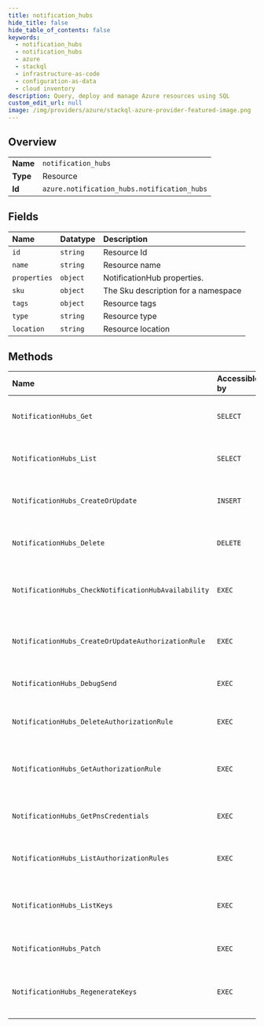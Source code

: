 ```yaml
---
title: notification_hubs
hide_title: false
hide_table_of_contents: false
keywords:
  - notification_hubs
  - notification_hubs
  - azure    
  - stackql
  - infrastructure-as-code
  - configuration-as-data
  - cloud inventory
description: Query, deploy and manage Azure resources using SQL
custom_edit_url: null
image: /img/providers/azure/stackql-azure-provider-featured-image.png
---
```

  
    

## Overview
<table><tbody>
<tr><td><b>Name</b></td><td><code>notification_hubs</code></td></tr>
<tr><td><b>Type</b></td><td>Resource</td></tr>
<tr><td><b>Id</b></td><td><code>azure.notification_hubs.notification_hubs</code></td></tr>
</tbody></table>

## Fields
| Name | Datatype | Description |
|:-----|:---------|:------------|
| `id` | `string` | Resource Id |
| `name` | `string` | Resource name |
| `properties` | `object` | NotificationHub properties. |
| `sku` | `object` | The Sku description for a namespace |
| `tags` | `object` | Resource tags |
| `type` | `string` | Resource type |
| `location` | `string` | Resource location |
## Methods
| Name | Accessible by | Required Params | Description |
|:-----|:--------------|:----------------|:------------|
| `NotificationHubs_Get` | `SELECT` | `namespaceName, notificationHubName, resourceGroupName, subscriptionId` | Lists the notification hubs associated with a namespace. |
| `NotificationHubs_List` | `SELECT` | `namespaceName, resourceGroupName, subscriptionId` | Lists the notification hubs associated with a namespace. |
| `NotificationHubs_CreateOrUpdate` | `INSERT` | `namespaceName, notificationHubName, resourceGroupName, subscriptionId, data__properties` | Creates/Update a NotificationHub in a namespace. |
| `NotificationHubs_Delete` | `DELETE` | `namespaceName, notificationHubName, resourceGroupName, subscriptionId` | Deletes a notification hub associated with a namespace. |
| `NotificationHubs_CheckNotificationHubAvailability` | `EXEC` | `namespaceName, resourceGroupName, subscriptionId, data__name` | Checks the availability of the given notificationHub in a namespace. |
| `NotificationHubs_CreateOrUpdateAuthorizationRule` | `EXEC` | `authorizationRuleName, namespaceName, notificationHubName, resourceGroupName, subscriptionId, data__properties` | Creates/Updates an authorization rule for a NotificationHub |
| `NotificationHubs_DebugSend` | `EXEC` | `namespaceName, notificationHubName, resourceGroupName, subscriptionId` | test send a push notification |
| `NotificationHubs_DeleteAuthorizationRule` | `EXEC` | `authorizationRuleName, namespaceName, notificationHubName, resourceGroupName, subscriptionId` | Deletes a notificationHub authorization rule |
| `NotificationHubs_GetAuthorizationRule` | `EXEC` | `authorizationRuleName, namespaceName, notificationHubName, resourceGroupName, subscriptionId` | Gets an authorization rule for a NotificationHub by name. |
| `NotificationHubs_GetPnsCredentials` | `EXEC` | `namespaceName, notificationHubName, resourceGroupName, subscriptionId` | Lists the PNS Credentials associated with a notification hub . |
| `NotificationHubs_ListAuthorizationRules` | `EXEC` | `namespaceName, notificationHubName, resourceGroupName, subscriptionId` | Gets the authorization rules for a NotificationHub. |
| `NotificationHubs_ListKeys` | `EXEC` | `authorizationRuleName, namespaceName, notificationHubName, resourceGroupName, subscriptionId` | Gets the Primary and Secondary ConnectionStrings to the NotificationHub  |
| `NotificationHubs_Patch` | `EXEC` | `namespaceName, notificationHubName, resourceGroupName, subscriptionId` | Patch a NotificationHub in a namespace. |
| `NotificationHubs_RegenerateKeys` | `EXEC` | `authorizationRuleName, namespaceName, notificationHubName, resourceGroupName, subscriptionId` | Regenerates the Primary/Secondary Keys to the NotificationHub Authorization Rule |
